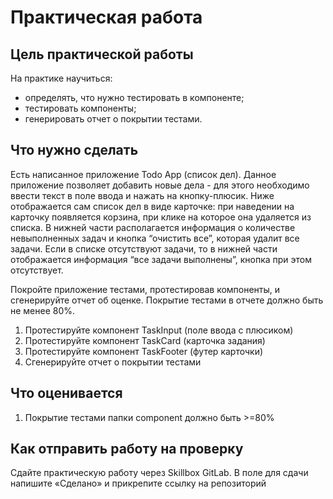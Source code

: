 # Практическая работа

## Цель практической работы
На практике научиться:
- определять, что нужно тестировать в компоненте;
- тестировать компоненты;
- генерировать отчет о покрытии тестами.


## Что нужно сделать

Есть написанное приложение Todo App (список дел). Данное приложение позволяет добавить новые дела - для этого необходимо 
ввести текст в поле ввода и нажать на кнопку-плюсик. Ниже отображается сам список дел в виде карточке: при наведении на 
карточку появляется корзина, при клике на которое она удаляется из списка. В нижней части располагается информация о количестве
невыполненных задач и кнопка “очистить все”, которая удалит все задачи. Если в списке отсутствуют задачи, то в нижней части 
отображается информация “все задачи выполнены”, кнопка при этом отсутствует.

Покройте приложение тестами, протестировав компоненты, и сгенерируйте отчет об оценке. Покрытие тестами в отчете должно быть не менее 80%.
1. Протестируйте компонент TaskInput (поле ввода с плюсиком)
2. Протестируйте компонент TaskCard (карточка задания)
3. Протестируйте компонент TaskFooter (футер карточки)
4. Сгенерируйте отчет о покрытии тестами

## Что оценивается
1. Покрытие тестами папки component должно быть >=80%

## Как отправить работу на проверку
Сдайте практическую работу через Skillbox GitLab. В поле для сдачи напишите «Сделано» и прикрепите ссылку на репозиторий
